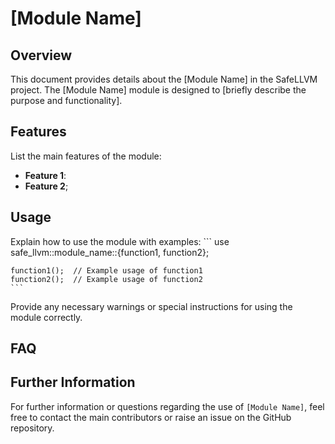 # [Module Name]

## Overview
This document provides details about the [Module Name] in the SafeLLVM project. The [Module Name] module is designed to [briefly describe the purpose and functionality]. 

## Features
List the main features of the module:
- **Feature 1**:
- **Feature 2**;

## Usage
Explain how to use the module with examples:
    ```
    use safe_llvm::module_name::{function1, function2};

    function1();  // Example usage of function1
    function2();  // Example usage of function2
    ```

Provide any necessary warnings or special instructions for using the module correctly.

## FAQ

## Further Information
For further information or questions regarding the use of `[Module Name]`, feel free to contact the main contributors or raise an issue on the GitHub repository.